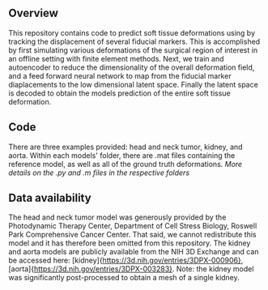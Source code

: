 ## Overview
This repository contains code to predict soft tissue deformations using by tracking the displacement of several fiducial markers. This is accomplished by first simulating various deformations of the surgical region of interest in an offline setting with finite element methods. Next, we train and autoencoder to reduce the dimensionality of the overall deformation field, and a feed forward neural network to map from the fiducial marker diaplacements to the low dimensional latent space. Finally the latent space is decoded to obtain the models prediction of the entire soft tissue deformation.

## Code
There are three examples provided: head and neck tumor, kidney, and aorta. Within each models' folder, there are .mat files containing the reference model, as well as all of the ground truth deformations. *More details on the .py and .m files in the respective folders*

## Data availability
The head and neck tumor model was generously provided by the Photodynamic Therapy Center, Department of Cell Stress Biology, Roswell Park Comprehensive Cancer Center. That said, we cannot redistribute this model and it has therefore been omitted from this repository. The kidney and aorta models are publicly available from the NIH 3D Exchange and can be accessed here: [kidney]{https://3d.nih.gov/entries/3DPX-000906}, [aorta]{https://3d.nih.gov/entries/3DPX-003283}. Note: the kidney model was significantly post-processed to obtain a mesh of a single kidney.
